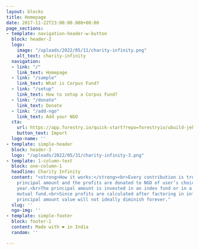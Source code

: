 ```yaml
---
layout: blocks
title: Homepage
date: 2017-11-22T23:00:00.000+00:00
page_sections:
- template: navigation-header-w-button
  block: header-2
  logo:
    image: "/uploads/2022/05/11/charity-infinity.png"
    alt_text: charity-infinity
  navigation:
  - link: "/"
    link_text: Homepage
  - link: "/sample"
    link_text: What is Corpus Fund?
  - link: "/setup"
    link_text: How to setup a Corpus Fund?
  - link: "/donate"
    link_text: Donate
  - link: "/add-ngo"
    link_text: Add your NGO
  cta:
    url: https://app.forestry.io/quick-start?repo=forestryio/ubuild-jekyll&provider=github&engine=jekyll
    button_text: Import
  logo-name: ''
- template: simple-header
  block: header-3
  logo: "/uploads/2022/05/31/charity-infinity-3.png"
- template: 1-column-text
  block: one-column-1
  headline: Charity Infinity
  content: "<strong>How it works:​</strong><br>Every contribution is treated as a
    principal amount and the profits are donated to NGO of user’s choice once per
    year.​<br>The principal amount is invested in an index fund or in a well-established
    mutual fund.​<br>Since profits are calculated after factoring in inflation, the
    principal amount value will not ideally diminish forever."
  slug: ''
  ngo-img: ''
- template: simple-footer
  block: footer-1
  content: Made with ❤︎ in India
  random: ''

---
```


